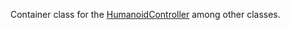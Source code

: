 Container class for the [HumanoidController](https://create.roblox.com/docs/reference/engine/classes/HumanoidController) among other classes.